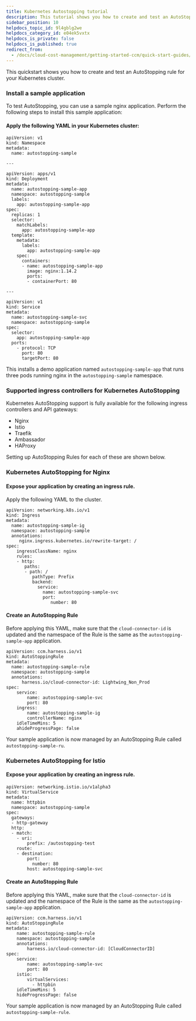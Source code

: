 ```yaml
---
title: Kubernetes Autostopping tutorial
description: This tutorial shows you how to create and test an AutoStopping rule for your Kubernetes cluster.
sidebar_position: 10
helpdocs_topic_id: 9l4gblg2we
helpdocs_category_id: e04ek5vxtx
helpdocs_is_private: false
helpdocs_is_published: true
redirect_from:
  - /docs/cloud-cost-management/getting-started-ccm/quick-start-guides/kubernetes-autostopping-quick-start-guide
---
```


<ctabanner
  buttonText="Learn More"
  title="Continue your learning journey."
  tagline="Take a Cloud Cost Management Certification today!"
  link="/certifications/cloud-cost-management"
  closable={true}
  target="_self"
/>

This quickstart shows you how to create and test an AutoStopping rule for your Kubernetes cluster.

### Install a sample application​

To test AutoStopping, you can use a sample nginx application. Perform the following steps to install this sample application:

#### Apply the following YAML in your Kubernetes cluster​:


```
apiVersion: v1
kind: Namespace
metadata:
  name: autostopping-sample

---

apiVersion: apps/v1
kind: Deployment
metadata:
  name: autostopping-sample-app
  namespace: autostopping-sample
  labels:
    app: autostopping-sample-app
spec:
  replicas: 1
  selector:
    matchLabels:
      app: autostopping-sample-app
  template:
    metadata:
      labels:
        app: autostopping-sample-app
    spec:
      containers:
      - name: autostopping-sample-app
        image: nginx:1.14.2
        ports:
        - containerPort: 80

---

apiVersion: v1
kind: Service
metadata:
  name: autostopping-sample-svc
  namespace: autostopping-sample
spec:
  selector:
    app: autostopping-sample-app
  ports:
    - protocol: TCP
      port: 80
      targetPort: 80
```
This installs a demo application named `autostopping-sample-app` that runs three pods running nginx in the `autostopping-sample` namespace.​

### Supported ingress controllers for Kubernetes AutoStopping

Kubernetes AutoStopping support is fully available for the following ingress controllers and API gateways:

* Nginx​
* Istio​
* Traefik​
* Ambassador​
* HAProxy

Setting up AutoStopping Rules for each of these are shown below. ​

### Kubernetes AutoStopping for Nginx​

#### Expose your application by creating an ingress rule.

Apply the following YAML to the cluster.​


```
apiVersion: networking.k8s.io/v1​  
kind: Ingress  
metadata:  
  name: autostopping-sample-ig  
  namespace: autostopping-sample  
  annotations:  
     nginx.ingress.kubernetes.io/rewrite-target: /  
spec:  
    ingressClassName: nginx  
    rules:  
    - http:  
       paths:  
       - path: /  
          pathType: Prefix  
          backend:  
            service:  
              name: autostopping-sample-svc  
              port:  
                 number: 80
```
#### Create an AutoStopping Rule

Before applying this YAML, make sure that the `cloud-connector-id` is updated and the namespace of the Rule is the same as the `autostopping-sample-app` application.​
```
apiVersion: ccm.harness.io/v1  
kind: AutoStoppingRule  
metadata:  
  name: autostopping-sample-rule  
  namespace: autostopping-sample  
  annotations:  
      harness.io/cloud-connector-id: Lightwing_Non_Prod  
spec:  
    service:  
        name: autostopping-sample-svc  
        port: 80  
    ingress:  
        name: autostopping-sample-ig  
        controllerName: nginx  
    idleTimeMins: 5  
    ahideProgressPage: false
```
Your sample application is now managed by an AutoStopping Rule called `autostopping-sample-ru​`.

### Kubernetes AutoStopping for Istio​

#### Expose your application by creating an ingress rule.


```
apiVersion: networking.istio.io/v1alpha3​  
kind: VirtualService  
metadata:  
  name: httpbin  
  namespace: autostopping-sample  
spec:  
  gateways:  
  - http-gateway  
  http:  
  - match:  
    - uri:  
        prefix: /autostopping-test  
    route:  
    - destination:  
        port:  
          number: 80  
        host: autostopping-sample-svc
```
#### Create an AutoStopping Rule

Before applying this YAML, make sure that the `cloud-connector-id` is updated and the namespace of the Rule is the same as the `autostopping-sample-app` application.​
```
apiVersion: ccm.harness.io/v1​  
kind: AutoStoppingRule  
metadata:  
    name: autostopping-sample-rule  
    namespace: autostopping-sample  
    annotations:  
        harness.io/cloud-connector-id: [CloudConnectorID]  
spec:  
    service:  
        name: autostopping-sample-svc  
        port: 80  
    istio:  
        virtualServices:  
          - httpbin  
    idleTimeMins: 5  
    hideProgressPage: false
```
Your sample application is now managed by an AutoStopping Rule called `autostopping-sample-rule`​.


